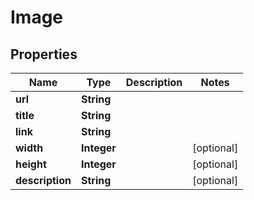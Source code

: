 

# Image


## Properties

| Name | Type | Description | Notes |
|------------ | ------------- | ------------- | -------------|
|**url** | **String** |  |  |
|**title** | **String** |  |  |
|**link** | **String** |  |  |
|**width** | **Integer** |  |  [optional] |
|**height** | **Integer** |  |  [optional] |
|**description** | **String** |  |  [optional] |



